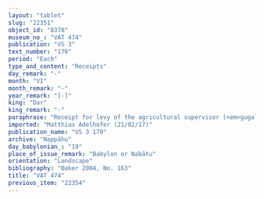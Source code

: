 ```yaml
---
layout: "tablet"
slug: "22351"
object_id: "8378"
museum_no_: "VAT 474"
publication: "VS 3"
text_number: "170"
period: "Each"
type_and_content: "Receipts"
day_remark: "-"
month: "VI"
month_remark: "-"
year_remark: "[-]"
king: "Dar"
king_remark: "-"
paraphrase: "Receipt for levy of the agricultural supervisor (<em>gugallūtu</em>): <strong>A</strong> receives from <strong>B</strong> in payment the levy of the agricultural supervisor (<em>gugallūtu</em>) on the 0;3.2 kor of land in Nabātu, which is the preferential share of <strong><sup>f</sup>C</strong>. <strong>B</strong> retains (<em>izuzzu</em>, <em>ina uˀilti uzuz</em>) the right to the promissory note (<em>uˀiltu</em>) for 19 kor of dates. 3 witnesses and the scribe ([Nidintu]-Marduk//Rab-ban&ecirc;).<br /> &nbsp;<br /> <strong>A </strong>= Aplāya/Remūt-Bēl//Eppe&scaron;-ilī; <strong>B</strong> = Iddin-Nab&ucirc;/Nab&ucirc;-bān-zēri//Nappāhu;<strong> <sup>f</sup>C</strong> = <sup>f</sup>Ina-Esagil-ram&acirc;t/Balāṭu//Egibi<br /> &nbsp;"
imported: "Matthias Adelhofer (21/02/17)"
publication_name: "VS 3 170"
archive: "Nappāhu"
day_babylonian_: "19"
place_of_issue_remark: "Babylon or Nabātu"
orientation: "Landscape"
bibliography: "Baker 2004, No. 163"
title: "VAT 474"
previous_item: "22354"
---
```

